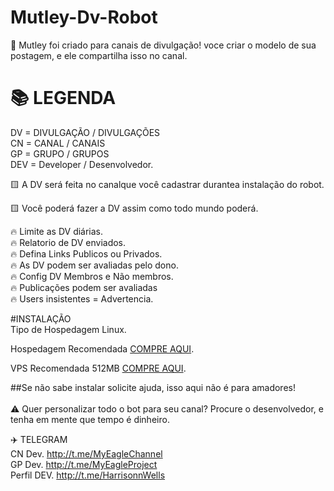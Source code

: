# Mutley-Dv-Robot
🐶 Mutley foi criado para canais de divulgação!
voce criar o modelo de sua postagem, e ele 
compartilha isso no canal.

# 📚 LEGENDA<Br>
DV = DIVULGAÇÃO / DIVULGAÇÕES<Br>
CN = CANAL / CANAIS<Br>
GP = GRUPO / GRUPOS<Br>
DEV = Developer / Desenvolvedor.<Br>

🟨 A DV será feita no canalque você cadastrar durantea instalação do robot.

🟨 Você poderá fazer a DV assim como todo mundo poderá.
    
🔥 Limite as DV diárias.<Br>
🔥 Relatorio de DV enviados.<Br>
🔥 Defina Links Publicos ou Privados.<Br>
🔥 As DV podem ser avaliadas pelo dono.<Br>
🔥 Config DV Membros e Não membros.<Br>
🔥 Publicações podem ser avaliadas<Br>
🔥 Users insistentes = Advertencia.<Br>

#INSTALAÇÃO<Br>
Tipo de Hospedagem Linux.<Br>
<p> Hospedagem Recomendada
<a href="http://t.me/HarrisonnWells">COMPRE AQUI</a>.
</p>

<p> VPS Recomendada 512MB
<a href="https://www.avirahost.com.br/aff.php?aff=120">COMPRE AQUI</a>.
</p>

##Se não sabe instalar solicite ajuda, isso aqui não é para amadores!<Br><Br>
⚠️ Quer personalizar todo o bot para seu canal? Procure o desenvolvedor, e tenha em mente que tempo é dinheiro.

✈️ TELEGRAM<Br>
CN Dev.   http://t.me/MyEagleChannel <Br>
GP Dev.   http://t.me/MyEagleProject <Br>
Perfil DEV.  http://t.me/HarrisonnWells <Br>
